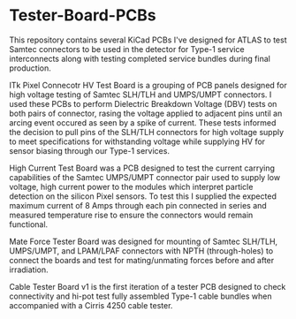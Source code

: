 # Tester-Board-PCBs
This repository contains several KiCad PCBs I've designed for ATLAS to test Samtec connectors to be used in the detector for Type-1 service interconnects along with testing completed service bundles during final production.

ITk Pixel Connecotr HV Test Board is a grouping of PCB panels designed for high voltage testing of Samtec SLH/TLH and UMPS/UMPT connectors. I used these PCBs to perform Dielectric Breakdown Voltage (DBV) tests on both pairs of connector, rasing the voltage applied to adjacent pins until an arcing event occured as seen by a spike of current. These tests informed the decision to pull pins of the SLH/TLH connectors for high voltage supply to meet specifications for withstanding voltage while supplying HV for sensor biasing through our Type-1 services.

High Current Test Board was a PCB designed to test the current carrying capabilities of the Samtec UMPS/UMPT connector pair used to supply low voltage, high current power to the modules which interpret particle detection on the silicon Pixel sensors. To test this I supplied the expected maximum current of 8 Amps through each pin connected in series and measured temperature rise to ensure the connectors would remain functional.

Mate Force Tester Board was designed for mounting of Samtec SLH/TLH, UMPS/UMPT, and LPAM/LPAF connectors with NPTH (through-holes) to connect the boards and test for mating/unmating forces before and after irradiation. 

Cable Tester Board v1 is the first iteration of a tester PCB designed to check connectivity and hi-pot test fully assembled Type-1 cable bundles when accompanied with a Cirris 4250 cable tester. 
